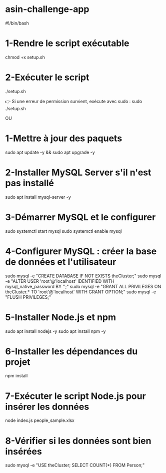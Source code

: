 # asin-challenge-app
#!/bin/bash

# 1-Rendre le script exécutable
chmod +x setup.sh

# 2-Exécuter le script
./setup.sh

👉 Si une erreur de permission survient, exécute avec sudo :
sudo ./setup.sh

OU

# 1-Mettre à jour des paquets
sudo apt update -y && sudo apt upgrade -y

# 2-Installer MySQL Server s'il n'est pas installé
sudo apt install mysql-server -y

# 3-Démarrer MySQL et le configurer
sudo systemctl start mysql
sudo systemctl enable mysql

# 4-Configurer MySQL : créer la base de données et l'utilisateur
sudo mysql -e "CREATE DATABASE IF NOT EXISTS theCluster;"
sudo mysql -e "ALTER USER 'root'@'localhost' IDENTIFIED WITH mysql_native_password BY '';"
sudo mysql -e "GRANT ALL PRIVILEGES ON theCluster.* TO 'root'@'localhost' WITH GRANT OPTION;"
sudo mysql -e "FLUSH PRIVILEGES;"

# 5-Installer Node.js et npm
sudo apt install nodejs -y
sudo apt install npm -y

# 6-Installer les dépendances du projet
npm install

# 7-Exécuter le script Node.js pour insérer les données
node index.js people_sample.xlsx

# 8-Vérifier si les données sont bien insérées
sudo mysql -e "USE theCluster; SELECT COUNT(*) FROM Person;"
